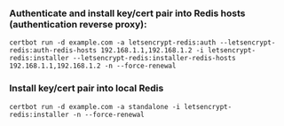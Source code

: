 ### Authenticate and install key/cert pair into Redis hosts (authentication reverse proxy):

```
certbot run -d example.com -a letsencrypt-redis:auth --letsencrypt-redis:auth-redis-hosts 192.168.1.1,192.168.1.2 -i letsencrypt-redis:installer --letsencrypt-redis:installer-redis-hosts 192.168.1.1,192.168.1.2 -n --force-renewal
```

### Install key/cert pair into local Redis

```
certbot run -d example.com -a standalone -i letsencrypt-redis:installer -n --force-renewal
```
